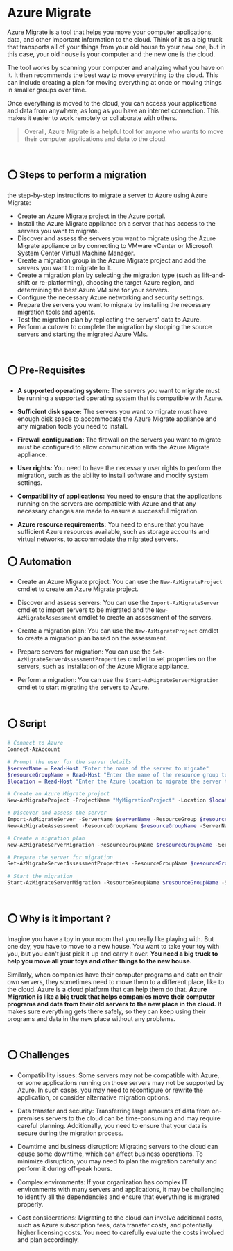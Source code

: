 # Azure Migrate

Azure Migrate is a tool that helps you move your computer applications, data, and other important information to the cloud. Think of it as a big truck that transports all of your things from your old house to your new one, but in this case, your old house is your computer and the new one is the cloud.

The tool works by scanning your computer and analyzing what you have on it. It then recommends the best way to move everything to the cloud. This can include creating a plan for moving everything at once or moving things in smaller groups over time.

Once everything is moved to the cloud, you can access your applications and data from anywhere, as long as you have an internet connection. This makes it easier to work remotely or collaborate with others.

> Overall, Azure Migrate is a helpful tool for anyone who wants to move their computer applications and data to the cloud.

<br>

## ⭕ Steps to perform a migration

the step-by-step instructions to migrate a server to Azure using Azure Migrate:

* Create an Azure Migrate project in the Azure portal.
* Install the Azure Migrate appliance on a server that has access to the servers you want to migrate.
* Discover and assess the servers you want to migrate using the Azure Migrate appliance or by connecting to VMware vCenter or Microsoft System Center Virtual Machine Manager.
* Create a migration group in the Azure Migrate project and add the servers you want to migrate to it.
* Create a migration plan by selecting the migration type (such as lift-and-shift or re-platforming), choosing the target Azure region, and determining the best Azure VM size for your servers.
* Configure the necessary Azure networking and security settings.
* Prepare the servers you want to migrate by installing the necessary migration tools and agents.
* Test the migration plan by replicating the servers' data to Azure.
* Perform a cutover to complete the migration by stopping the source servers and starting the migrated Azure VMs.

<br>

## ⭕ Pre-Requisites 

* **A supported operating system:** The servers you want to migrate must be running a supported operating system that is compatible with Azure.

* **Sufficient disk space:** The servers you want to migrate must have enough disk space to accommodate the Azure Migrate appliance and any migration tools you need to install.

* **Firewall configuration:** The firewall on the servers you want to migrate must be configured to allow communication with the Azure Migrate appliance.

* **User rights:** You need to have the necessary user rights to perform the migration, such as the ability to install software and modify system settings.

* **Compatibility of applications:** You need to ensure that the applications running on the servers are compatible with Azure and that any necessary changes are made to ensure a successful migration.

* **Azure resource requirements:** You need to ensure that you have sufficient Azure resources available, such as storage accounts and virtual networks, to accommodate the migrated servers.

## ⭕ Automation 

* Create an Azure Migrate project: You can use the `New-AzMigrateProject` cmdlet to create an Azure Migrate project.

* Discover and assess servers: You can use the `Import-AzMigrateServer` cmdlet to import servers to be migrated and the `New-AzMigrateAssessment` cmdlet to create an assessment of the servers.

* Create a migration plan: You can use the `New-AzMigrateProject` cmdlet to create a migration plan based on the assessment.

* Prepare servers for migration: You can use the `Set-AzMigrateServerAssessmentProperties` cmdlet to set properties on the servers, such as installation of the Azure Migrate appliance.

* Perform a migration: You can use the `Start-AzMigrateServerMigration` cmdlet to start migrating the servers to Azure.

<br>

## ⭕ Script

```ps1
# Connect to Azure
Connect-AzAccount

# Prompt the user for the server details
$serverName = Read-Host "Enter the name of the server to migrate"
$resourceGroupName = Read-Host "Enter the name of the resource group to migrate the server to"
$location = Read-Host "Enter the Azure location to migrate the server to (e.g. eastus)"

# Create an Azure Migrate project
New-AzMigrateProject -ProjectName "MyMigrationProject" -Location $location

# Discover and assess the server
Import-AzMigrateServer -ServerName $serverName -ResourceGroup $resourceGroupName -IPAddress "10.0.0.1" -VMware -VMwareCredential $creds
New-AzMigrateAssessment -ResourceGroupName $resourceGroupName -ServerName $serverName

# Create a migration plan
New-AzMigrateServerMigration -ResourceGroupName $resourceGroupName -ServerName $serverName -TargetLocation $location -VMSize Standard_D2s_v3

# Prepare the server for migration
Set-AzMigrateServerAssessmentProperties -ResourceGroupName $resourceGroupName -ServerName $serverName -InstallAzureTools

# Start the migration
Start-AzMigrateServerMigration -ResourceGroupName $resourceGroupName -ServerName $serverName
```

<br>

## ⭕ Why is it important ?

Imagine you have a toy in your room that you really like playing with. But one day, you have to move to a new house. You want to take your toy with you, but you can't just pick it up and carry it over. **You need a big truck to help you move all your toys and other things to the new house.**

Similarly, when companies have their computer programs and data on their own servers, they sometimes need to move them to a different place, like to the cloud. Azure is a cloud platform that can help them do that. **Azure Migration is like a big truck that helps companies move their computer programs and data from their old servers to the new place in the cloud.** It makes sure everything gets there safely, so they can keep using their programs and data in the new place without any problems.

<br>

## ⭕ Challenges

* Compatibility issues: Some servers may not be compatible with Azure, or some applications running on those servers may not be supported by Azure. In such cases, you may need to reconfigure or rewrite the application, or consider alternative migration options.

* Data transfer and security: Transferring large amounts of data from on-premises servers to the cloud can be time-consuming and may require careful planning. Additionally, you need to ensure that your data is secure during the migration process.

* Downtime and business disruption: Migrating servers to the cloud can cause some downtime, which can affect business operations. To minimize disruption, you may need to plan the migration carefully and perform it during off-peak hours.

* Complex environments: If your organization has complex IT environments with many servers and applications, it may be challenging to identify all the dependencies and ensure that everything is migrated properly.

* Cost considerations: Migrating to the cloud can involve additional costs, such as Azure subscription fees, data transfer costs, and potentially higher licensing costs. You need to carefully evaluate the costs involved and plan accordingly.